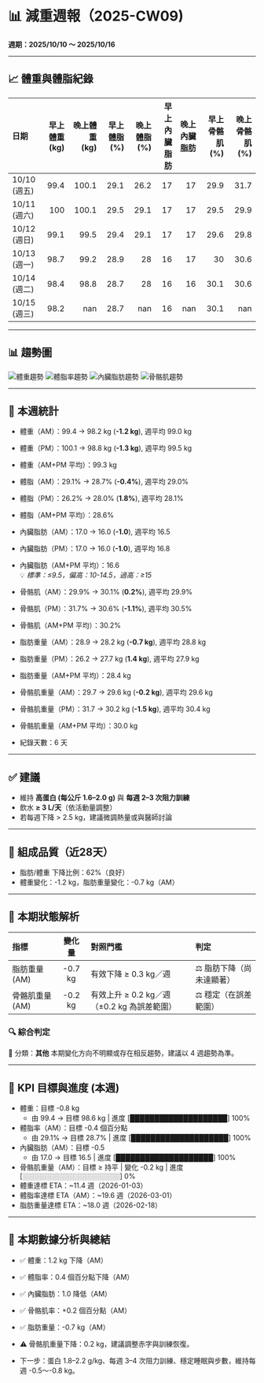 # 📊 減重週報（2025-CW09)

**週期：2025/10/10 ～ 2025/10/16**  

---

## 📈 體重與體脂紀錄

| 日期         |   早上體重 (kg) |   晚上體重 (kg) |   早上體脂 (%) |   晚上體脂 (%) |   早上內臟脂肪 |   晚上內臟脂肪 |   早上骨骼肌 (%) |   晚上骨骼肌 (%) |
|:-------------|----------------:|----------------:|---------------:|---------------:|---------------:|---------------:|-----------------:|-----------------:|
| 10/10 (週五) |            99.4 |           100.1 |           29.1 |           26.2 |             17 |             17 |             29.9 |             31.7 |
| 10/11 (週六) |           100   |           100.1 |           29.5 |           29.1 |             17 |             17 |             29.5 |             29.9 |
| 10/12 (週日) |            99.1 |            99.5 |           29.4 |           29.1 |             17 |             17 |             29.6 |             29.8 |
| 10/13 (週一) |            98.7 |            99.2 |           28.9 |           28   |             16 |             17 |             30   |             30.6 |
| 10/14 (週二) |            98.4 |            98.8 |           28.7 |           28   |             16 |             16 |             30.1 |             30.6 |
| 10/15 (週三) |            98.2 |           nan   |           28.7 |          nan   |             16 |            nan |             30.1 |            nan   |

---

## 📊 趨勢圖

![體重趨勢](2025-CW09_weight_trend.png)
![體脂率趨勢](2025-CW09_bodyfat_trend.png)
![內臟脂肪趨勢](2025-CW09_visceral_fat_trend.png)
![骨骼肌趨勢](2025-CW09_muscle_trend.png)

---

## 📌 本週統計

- 體重（AM）：99.4 → 98.2 kg  (**-1.2 kg**), 週平均 99.0 kg  
- 體重（PM）：100.1 → 98.8 kg  (**-1.3 kg**), 週平均 99.5 kg  
- 體重（AM+PM 平均）：99.3 kg  

- 體脂（AM）：29.1% → 28.7%  (**-0.4%**), 週平均 29.0%  
- 體脂（PM）：26.2% → 28.0%  (**1.8%**), 週平均 28.1%  
- 體脂（AM+PM 平均）：28.6%  

- 內臟脂肪（AM）：17.0 → 16.0  (**-1.0**), 週平均 16.5  
- 內臟脂肪（PM）：17.0 → 16.0  (**-1.0**), 週平均 16.8  
- 內臟脂肪（AM+PM 平均）：16.6  
  💡 *標準：≤9.5，偏高：10-14.5，過高：≥15*  

- 骨骼肌（AM）：29.9% → 30.1%  (**0.2%**), 週平均 29.9%  
- 骨骼肌（PM）：31.7% → 30.6%  (**-1.1%**), 週平均 30.5%  
- 骨骼肌（AM+PM 平均）：30.2%  

- 脂肪重量（AM）：28.9 → 28.2 kg  (**-0.7 kg**), 週平均 28.8 kg  
- 脂肪重量（PM）：26.2 → 27.7 kg  (**1.4 kg**), 週平均 27.9 kg  
- 脂肪重量（AM+PM 平均）：28.4 kg  

- 骨骼肌重量（AM）：29.7 → 29.6 kg  (**-0.2 kg**), 週平均 29.6 kg  
- 骨骼肌重量（PM）：31.7 → 30.2 kg  (**-1.5 kg**), 週平均 30.4 kg  
- 骨骼肌重量（AM+PM 平均）：30.0 kg  

- 紀錄天數：6 天

---

## ✅ 建議
- 維持 **高蛋白 (每公斤 1.6–2.0 g)** 與 **每週 2–3 次阻力訓練**  
- 飲水 **≥ 3 L/天**（依活動量調整）  
- 若每週下降 > 2.5 kg，建議微調熱量或與醫師討論  

---

## 🧪 組成品質（近28天）

- 脂肪/體重 下降比例：62%（良好）  
- 體重變化：-1.2 kg，脂肪重量變化：-0.7 kg（AM）  

---


## 🧭 本期狀態解析

| 指標 | 變化量 | 對照門檻 | 判定 |
|:--|:--:|:--|:--|
| 脂肪重量 (AM) | -0.7 kg | 有效下降 ≥ 0.3 kg／週 | ⚖️ 脂肪下降（尚未達顯著） |
| 骨骼肌重量 (AM) | -0.2 kg | 有效上升 ≥ 0.2 kg／週（±0.2 kg 為誤差範圍） | ⚖️ 穩定（在誤差範圍） |

### 🔍 綜合判定

🔵 分類：**其他**
本期變化方向不明顯或存在相反趨勢，建議以 4 週趨勢為準。


---

## 🎯 KPI 目標與進度 (本週)

- 體重：目標 -0.8 kg  
  - 由 99.4 → 目標 98.6 kg  | 進度 [████████████████████] 100%  
- 體脂率（AM）：目標 -0.4 個百分點  
  - 由 29.1% → 目標 28.7%  | 進度 [████████████████████] 100%  
- 內臟脂肪（AM）：目標 -0.5  
  - 由 17.0 → 目標 16.5  | 進度 [████████████████████] 100%  
- 骨骼肌重量（AM）：目標 ≥ 持平  | 變化 -0.2 kg  | 進度 [░░░░░░░░░░░░░░░░░░░░] 0%  
- 體重達標 ETA：~11.4 週（2026-01-03）  
- 體脂率達標 ETA（AM）：~19.6 週（2026-03-01）  
- 脂肪重量達標 ETA：~18.0 週（2026-02-18）  

---

## 🧠 本期數據分析與總結

- ✅ 體重：1.2 kg 下降（AM）
- ✅ 體脂率：0.4 個百分點下降（AM）
- ✅ 內臟脂肪：1.0 降低（AM）
- ✅ 骨骼肌率：+0.2 個百分點（AM）
- ✅ 脂肪重量：-0.7 kg（AM）
- ⚠️ 骨骼肌重量下降：0.2 kg，建議調整赤字與訓練恢復。

- 下一步：蛋白 1.8–2.2 g/kg、每週 3–4 次阻力訓練、穩定睡眠與步數，維持每週 -0.5～-0.8 kg。
